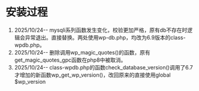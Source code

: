 # 安装过程
1. 2025/10/24-- mysqli系列函数发生变化，校验更加严格，原有db不存在时逻辑会异常退出。直接替换。两处使用wp-db.php，均改为6.9版本的class-wpdb.php。
2. 2025/10/24-- 删除调用wp_magic_quotes()的函数，原有get_magic_quotes_gpc函数在php8中被取消。
3. 2025/10/24-- class-wpdb.php的函数check_database_version()调用了6.7才增加的新函数wp_get_wp_version()，改回原来的直接使用global $wp_version